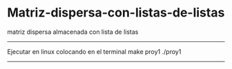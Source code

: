 # Matriz-dispersa-con-listas-de-listas
matriz dispersa almacenada con lista de listas
**************************************************************
Ejecutar en linux colocando en el terminal 
make proy1
./proy1
*************************************************************
